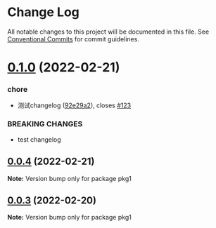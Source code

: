 # Change Log

All notable changes to this project will be documented in this file.
See [Conventional Commits](https://conventionalcommits.org) for commit guidelines.

# [0.1.0](https://github.com/astonishqft/lerna-demo/compare/v0.0.4...v0.1.0) (2022-02-21)


### chore

* 测试changelog ([92e29a2](https://github.com/astonishqft/lerna-demo/commit/92e29a2c33f3d12542ddcfedc2405f887cc12560)), closes [#123](https://github.com/astonishqft/lerna-demo/issues/123)


### BREAKING CHANGES

* test changelog





## [0.0.4](https://github.com/astonishqft/lerna-demo/compare/v0.0.3...v0.0.4) (2022-02-21)

**Note:** Version bump only for package pkg1





## [0.0.3](https://github.com/astonishqft/lerna-demo/compare/v0.0.2...v0.0.3) (2022-02-20)

**Note:** Version bump only for package pkg1
